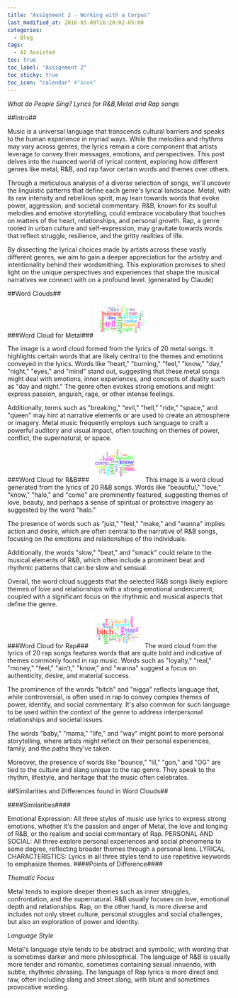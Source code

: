 ```yaml
---
title: "Assignment 2 - Working with a Corpus"
last_modified_at: 2016-03-09T16:20:02-05:00
categories:
  - Blog
tags:
  - AI Assisted
toc: true
toc_label: "Assignment 2"
toc_sticky: true
toc_icon: "calendar" #"book"
---
```


*What do People Sing? Lyrics for R&B,Metal and Rap songs*

##Intro##

Music is a universal language that transcends cultural barriers and speaks to the human experience in myriad ways. While the melodies and rhythms may vary across genres, the lyrics remain a core component that artists leverage to convey their messages, emotions, and perspectives. This post delves into the nuanced world of lyrical content, exploring how different genres like metal, R&B, and rap favor certain words and themes over others.

Through a meticulous analysis of a diverse selection of songs, we'll uncover the linguistic patterns that define each genre's lyrical landscape. Metal, with its raw intensity and rebellious spirit, may lean towards words that evoke power, aggression, and societal commentary. R&B, known for its soulful melodies and emotive storytelling, could embrace vocabulary that touches on matters of the heart, relationships, and personal growth. Rap, a genre rooted in urban culture and self-expression, may gravitate towards words that reflect struggle, resilience, and the gritty realities of life.

By dissecting the lyrical choices made by artists across these vastly different genres, we aim to gain a deeper appreciation for the artistry and intentionality behind their wordsmithing. This exploration promises to shed light on the unique perspectives and experiences that shape the musical narratives we connect with on a profound level.
(generated by Claude)

##Word Clouds##

###Word Cloud for Metal###
<img src="/assets/images/assignment2_corpus/metal-cloud.jpg" style="zoom:25%;" />

The image is a word cloud formed from the lyrics of 20 metal songs. It highlights certain words that are likely central to the themes and emotions conveyed in the lyrics. Words like "heart," "burning," "feel," "know," "day," "night," "eyes," and "mind" stand out, suggesting that these metal songs might deal with emotions, inner experiences, and concepts of duality such as "day and night." The genre often evokes strong emotions and might express passion, anguish, rage, or other intense feelings.

Additionally, terms such as "breaking," "evil," "hell," "ride," "space," and "queen" may hint at narrative elements or are used to create an atmosphere or imagery. Metal music frequently employs such language to craft a powerful auditory and visual impact, often touching on themes of power, conflict, the supernatural, or space.


###Word Cloud for R&B###
<img src="/assets/images/assignment2_corpus/rnb_cloud.jpg" style="zoom:25%;" />
This image is a word cloud generated from the lyrics of 20 R&B songs. Words like "beautiful," "love," "know," "halo," and "come" are prominently featured, suggesting themes of love, beauty, and perhaps a sense of spiritual or protective imagery as suggested by the word "halo." 

The presence of words such as "just," "feel," "make," and "wanna" implies action and desire, which are often central to the narrative of R&B songs, focusing on the emotions and relationships of the individuals. 

Additionally, the words "slow," "beat," and "smack" could relate to the musical elements of R&B, which often include a prominent beat and rhythmic patterns that can be slow and sensual. 

Overall, the word cloud suggests that the selected R&B songs likely explore themes of love and relationships with a strong emotional undercurrent, coupled with a significant focus on the rhythmic and musical aspects that define the genre.

###Word Cloud for Rap###
<img src="/assets/images/assignment2_corpus/rap_cloud.jpg" style="zoom:25%;" />
The word cloud from the lyrics of 20 rap songs features words that are quite bold and indicative of themes commonly found in rap music. Words such as "loyalty," "real," "money," "feel," "ain't," "know," and "wanna" suggest a focus on authenticity, desire, and material success.

The prominence of the words "bitch" and "nigga" reflects language that, while controversial, is often used in rap to convey complex themes of power, identity, and social commentary. It's also common for such language to be used within the context of the genre to address interpersonal relationships and societal issues.

The words "baby," "mama," "life," and "way" might point to more personal storytelling, where artists might reflect on their personal experiences, family, and the paths they've taken.

Moreover, the presence of words like "bounce," "lil," "gon," and "OG" are tied to the culture and slang unique to the rap genre. They speak to the rhythm, lifestyle, and heritage that the music often celebrates.


##Similarities and Differences found in Word Clouds##

####Similarities####

Emotional Expression: All three styles of music use lyrics to express strong emotions, whether it's the passion and anger of Metal, the love and longing of R&B, or the realism and social commentary of Rap.
PERSONAL AND SOCIAL: All three explore personal experiences and social phenomena to some degree, reflecting broader themes through a personal lens.
LYRICAL CHARACTERISTICS: Lyrics in all three styles tend to use repetitive keywords to emphasize themes.
####Points of Difference####

*Thematic Focus*

Metal tends to explore deeper themes such as inner struggles, confrontation, and the supernatural.
R&B usually focuses on love, emotional depth and relationships.
Rap, on the other hand, is more diverse and includes not only street culture, personal struggles and social challenges, but also an exploration of power and identity.

*Language Style*

Metal's language style tends to be abstract and symbolic, with wording that is sometimes darker and more philosophical.
The language of R&B is usually more tender and romantic, sometimes containing sexual innuendo, with subtle, rhythmic phrasing.
The language of Rap lyrics is more direct and raw, often including slang and street slang, with blunt and sometimes provocative wording.



